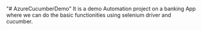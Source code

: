 "# AzureCucumberDemo" 
It is a demo Automation project on a banking App where we can do the basic functionities using selenium driver and cucumber.
